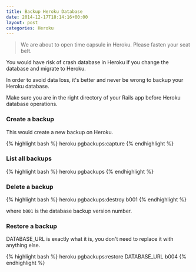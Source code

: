 ```yaml
---
title: Backup Heroku Database
date: 2014-12-17T18:14:16+00:00
layout: post
categories: Heroku
---
```


> We are about to open time capsule in Heroku. Please fasten your seat belt.

You would have risk of crash database in Heroku if you change the database and migrate to Heroku.

In order to avoid data loss, it's better and never be wrong to backup your Heroku database.

Make sure you are in the right directory of your Rails app before Heroku database operations.

### Create a backup

This would create a new backup on Heroku.

{% highlight bash %}
heroku pgbackups:capture
{% endhighlight %}

### List all backups

{% highlight bash %}
heroku pgbackups
{% endhighlight %}

### Delete a backup

{% highlight bash %}
heroku pgbackups:destroy b001
{% endhighlight %}

where `b001` is the database backup version number.

### Restore a backup

DATABASE_URL is exactly what it is, you don't need to replace it with anything else.

{% highlight bash %}
heroku pgbackups:restore DATABASE_URL b004
{% endhighlight %}

